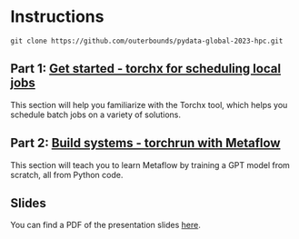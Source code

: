 # Instructions
```
git clone https://github.com/outerbounds/pydata-global-2023-hpc.git
```

## Part 1: [Get started - torchx for scheduling local jobs](./torchx-local/)
This section will help you familiarize with the Torchx tool, which helps you schedule batch jobs on a variety of solutions.

## Part 2: [Build systems - torchrun with Metaflow](./torchrun-cluster/)
This section will teach you to learn Metaflow by training a GPT model from scratch, all from Python code. 

## Slides
You can find a PDF of the presentation slides [here](./PyData%20-%20HPC%20in%20the%20cloud.pdf).